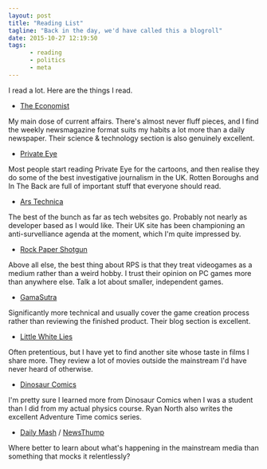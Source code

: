 ```yaml
---
layout: post
title: "Reading List"
tagline: "Back in the day, we'd have called this a blogroll"
date: 2015-10-27 12:19:50
tags: 
      - reading
      - politics
      - meta
---
```


I read a lot. Here are the things I read.

* [The Economist](http://www.economist.com/)

My main dose of current affairs. There's almost never fluff pieces, and I find the weekly newsmagazine format suits my habits a lot more than a daily newspaper. Their science & technology section is also genuinely excellent.

* [Private Eye](http://www.private-eye.co.uk/)

Most people start reading Private Eye for the cartoons, and then realise they do some of the best investigative journalism in the UK. Rotten Boroughs and In The Back are full of important stuff that everyone should read.

* [Ars Technica](http://arstechnica.co.uk/)

The best of the bunch as far as tech websites go. Probably not nearly as developer based as I would like. Their UK site has been championing an anti-survelliance agenda at the moment, which I'm quite impressed by.

* [Rock Paper Shotgun](http://www.rockpapershotgun.com/)

Above all else, the best thing about RPS is that they treat videogames as a medium rather than a weird hobby. I trust their opinion on PC games more than anywhere else. Talk a lot about smaller, independent games.

* [GamaSutra](http://www.gamasutra.com/)

Significantly more technical and usually cover the game creation process rather than reviewing the finished product. Their blog section is excellent.

* [Little White Lies](http://littlewhitelies.co.uk/)

Often pretentious, but I have yet to find another site whose taste in films I share more. They review a lot of movies outside the mainstream I'd have never heard of otherwise.

* [Dinosaur Comics](http://www.qwantz.com/)

I'm pretty sure I learned more from Dinosaur Comics when I was a student than I did from my actual physics course. Ryan North also writes the excellent Adventure Time comics series.

* [Daily Mash](http://www.thedailymash.co.uk/) / [NewsThump](http://www.newsthump.com/)

Where better to learn about what's happening in the mainstream media than something that mocks it relentlessly?
